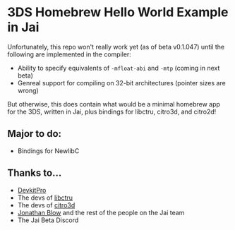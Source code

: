# 3DS Homebrew Hello World Example in Jai

Unfortunately, this repo won't really work yet (as of beta v0.1.047) until the following are implemented in the compiler:

* Ability to specify equivalents of `-mfloat-abi` and `-mtp` (coming in next beta)
* Genreal support for compiling on 32-bit architectures (pointer sizes are wrong)

But otherwise, this does contain what would be a minimal homebrew app for the 3DS, written in Jai, plus bindings for libctru, citro3d, and citro2d!

## Major to do:

* Bindings for NewlibC

## Thanks to...

* [DevkitPro](https://devkitpro.org/)
* The devs of [libctru](https://github.com/smealum/ctrulib)
* The devs of [citro3d](https://github.com/fincs/citro3d)
* [Jonathan Blow](https://thekla.com) and the rest of the people on the Jai team
* The Jai Beta Discord